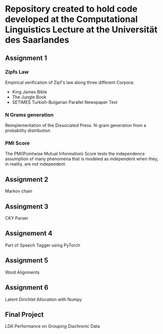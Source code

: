 # Repository created to hold code developed at the Computational Linguistics Lecture at the Universität des Saarlandes

## Assignment 1
### Zipfs Law

Empirical verification of Zipf's law along three different Corpora:  
* King James Bible  
* The Jungle Book  
* SETIMES Turkish-Bulgarian Parallel Newspaper Text  

### N Grams generation

Reimplementation of the Dissociated Press. N-gram generation from a probability distribution

### PMI Score

The PMI(Pointwise Mutual Information) Score tests the independence assumption of many phenomena that is modeled as independent when they, in reality, are not independent.

## Assignment 2

Markov chain

## Assingment 3

CKY Parser

## Assignement 4

Part of Speech Tagger using PyTorch

## Assignment 5

Word Alignments

## Assignment 6

Latent Dirichlet Allocation with Numpy

## Final Project

LDA Performance on Grouping Diachronic Data
